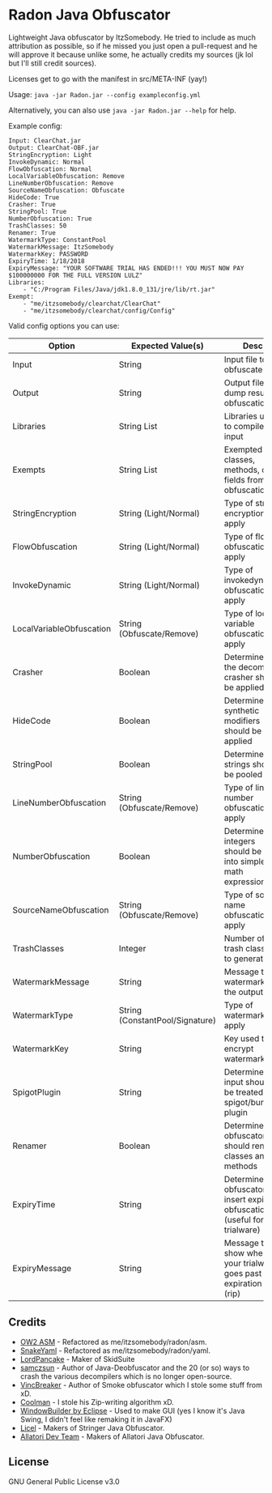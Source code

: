 # Radon Java Obfuscator
Lightweight Java obfuscator by ItzSomebody. He tried to include as much attribution as possible, so if he missed you just open a pull-request and he will approve it because unlike some, he actually credits my sources (jk lol but I'll still credit sources).

Licenses get to go with the manifest in src/META-INF (yay!)

Usage: ```java -jar Radon.jar --config exampleconfig.yml```

Alternatively, you can also use ```java -jar Radon.jar --help``` for help.

Example config:
```
Input: ClearChat.jar
Output: ClearChat-OBF.jar
StringEncryption: Light
InvokeDynamic: Normal
FlowObfuscation: Normal
LocalVariableObfuscation: Remove
LineNumberObfuscation: Remove
SourceNameObfuscation: Obfuscate
HideCode: True
Crasher: True
StringPool: True
NumberObfuscation: True
TrashClasses: 50
Renamer: True
WatermarkType: ConstantPool
WatermarkMessage: ItzSomebody
WatermarkKey: PASSWORD
ExpiryTime: 1/18/2018
ExpiryMessage: "YOUR SOFTWARE TRIAL HAS ENDED!!! YOU MUST NOW PAY $100000000 FOR THE FULL VERSION LULZ"
Libraries:
    - "C:/Program Files/Java/jdk1.8.0_131/jre/lib/rt.jar"
Exempt:
    - "me/itzsomebody/clearchat/ClearChat"
    - "me/itzsomebody/clearchat/config/Config"
```

Valid config options you can use:

| Option | Expected Value(s) | Desc |
| --- | --- | --- |
| Input | String | Input file to obfuscate |
| Output | String | Output file to dump result of obfuscation |
| Libraries | String List | Libraries used to compile the input |
| Exempts | String List | Exempted classes, methods, or fields from obfuscation |
| StringEncryption | String (Light/Normal) | Type of string encryption to apply |
| FlowObfuscation | String (Light/Normal) | Type of flow obfuscation to apply |
| InvokeDynamic | String (Light/Normal) | Type of invokedynamic obfuscation to apply |
| LocalVariableObfuscation | String (Obfuscate/Remove) | Type of local variable obfuscation to apply |
| Crasher | Boolean | Determines if the decompiler crasher should be applied |
| HideCode | Boolean | Determines if synthetic modifiers should be applied |
| StringPool | Boolean | Determines if strings should be pooled |
| LineNumberObfuscation | String (Obfuscate/Remove) | Type of line number obfuscation to apply |
| NumberObfuscation | Boolean | Determines if integers should be split into simple math expressions |
| SourceNameObfuscation | String (Obfuscate/Remove) | Type of source name obfuscation to apply |
| TrashClasses | Integer | Number of trash classes to generate |
| WatermarkMessage | String | Message to watermark into the output |
| WatermarkType | String (ConstantPool/Signature) | Type of watermark to apply |
| WatermarkKey | String | Key used to encrypt watermarks |
| SpigotPlugin | String | Determines if input should be treated as a spigot/bungee plugin |
| Renamer | Boolean | Determines if obfuscator should rename classes and methods |
| ExpiryTime | String | Determines if obfuscator insert expiry obfuscation (useful for trialware) |
| ExpiryMessage | String | Message to show when set your trialware goes past expiration date (rip) |


## Credits

* [OW2 ASM](http://asm.ow2.org) - Refactored as me/itzsomebody/radon/asm.
* [SnakeYaml](http://www.snakeyaml.org) - Refactored as me/itzsomebody/radon/yaml.
* [LordPancake](https://www.youtube.com/user/LordPankake) - Maker of SkidSuite
* [samczsun](https://github.com/samczsun) - Author of Java-Deobfuscator and the 20 (or so) ways to crash the various decompilers which is no longer open-source.
* [VincBreaker](https://github.com/Vinc0682) - Author of Smoke obfuscator which I stole some stuff from xD.
* [Coolman](https://github.com/c001man) - I stole his Zip-writing algorithm xD.
* [WindowBuilder by Eclipse](https://www.eclipse.org/windowbuilder/) - Used to make GUI (yes I know it's Java Swing, I didn't feel like remaking it in JavaFX)
* [Licel](https://licelus.com) - Makers of Stringer Java Obfuscator.
* [Allatori Dev Team](http://www.allatori.com) - Makers of Allatori Java Obfuscator.

## License

GNU General Public License v3.0